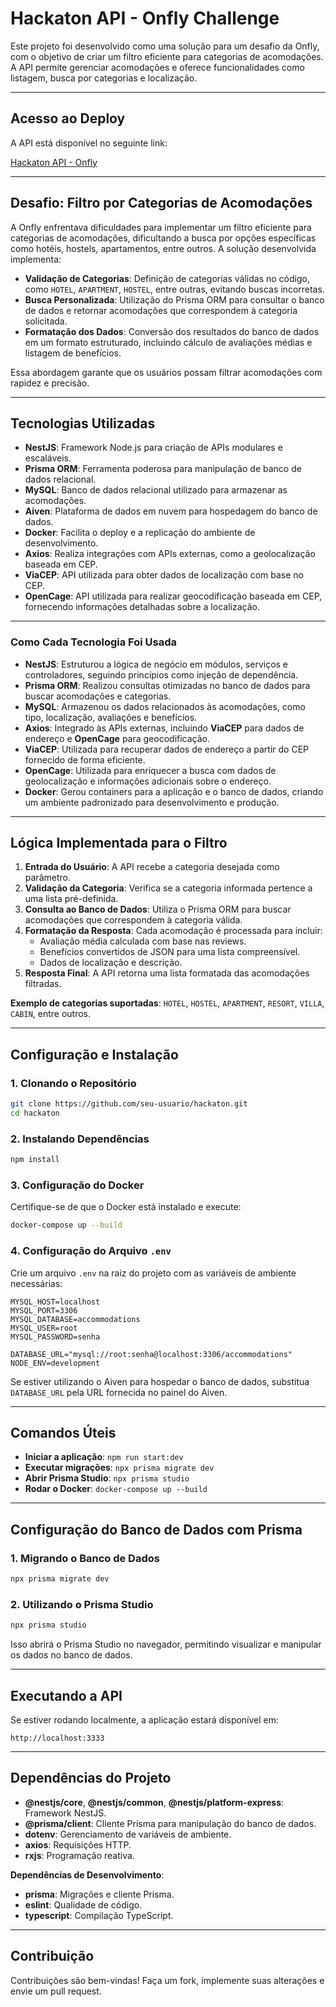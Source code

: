 # Hackaton API - Onfly Challenge

Este projeto foi desenvolvido como uma solução para um desafio da Onfly, com o objetivo de criar um filtro eficiente para categorias de acomodações. A API permite gerenciar acomodações e oferece funcionalidades como listagem, busca por categorias e localização.

---

## Acesso ao Deploy

A API está disponível no seguinte link:

[Hackaton API - Onfly](https://hackaton-onfly.onrender.com)

---

## Desafio: Filtro por Categorias de Acomodações

A Onfly enfrentava dificuldades para implementar um filtro eficiente para categorias de acomodações, dificultando a busca por opções específicas como hotéis, hostels, apartamentos, entre outros. A solução desenvolvida implementa:

- **Validação de Categorias**: Definição de categorias válidas no código, como `HOTEL`, `APARTMENT`, `HOSTEL`, entre outras, evitando buscas incorretas.
- **Busca Personalizada**: Utilização do Prisma ORM para consultar o banco de dados e retornar acomodações que correspondem à categoria solicitada.
- **Formatação dos Dados**: Conversão dos resultados do banco de dados em um formato estruturado, incluindo cálculo de avaliações médias e listagem de benefícios.

Essa abordagem garante que os usuários possam filtrar acomodações com rapidez e precisão.

---

## Tecnologias Utilizadas

- **NestJS**: Framework Node.js para criação de APIs modulares e escaláveis.
- **Prisma ORM**: Ferramenta poderosa para manipulação de banco de dados relacional.
- **MySQL**: Banco de dados relacional utilizado para armazenar as acomodações.
- **Aiven**: Plataforma de dados em nuvem para hospedagem do banco de dados.
- **Docker**: Facilita o deploy e a replicação do ambiente de desenvolvimento.
- **Axios**: Realiza integrações com APIs externas, como a geolocalização baseada em CEP.
- **ViaCEP**: API utilizada para obter dados de localização com base no CEP.
- **OpenCage**: API utilizada para realizar geocodificação baseada em CEP, fornecendo informações detalhadas sobre a localização.

---

### Como Cada Tecnologia Foi Usada

- **NestJS**: Estruturou a lógica de negócio em módulos, serviços e controladores, seguindo princípios como injeção de dependência.
- **Prisma ORM**: Realizou consultas otimizadas no banco de dados para buscar acomodações e categorias.
- **MySQL**: Armazenou os dados relacionados às acomodações, como tipo, localização, avaliações e benefícios.
- **Axios**: Integrado às APIs externas, incluindo **ViaCEP** para dados de endereço e **OpenCage** para geocodificação.
- **ViaCEP**: Utilizada para recuperar dados de endereço a partir do CEP fornecido de forma eficiente.
- **OpenCage**: Utilizada para enriquecer a busca com dados de geolocalização e informações adicionais sobre o endereço.
- **Docker**: Gerou containers para a aplicação e o banco de dados, criando um ambiente padronizado para desenvolvimento e produção.

---

## Lógica Implementada para o Filtro

1. **Entrada do Usuário**: A API recebe a categoria desejada como parâmetro.
2. **Validação da Categoria**: Verifica se a categoria informada pertence a uma lista pré-definida.
3. **Consulta ao Banco de Dados**: Utiliza o Prisma ORM para buscar acomodações que correspondem à categoria válida.
4. **Formatação da Resposta**: Cada acomodação é processada para incluir:
   - Avaliação média calculada com base nas reviews.
   - Benefícios convertidos de JSON para uma lista compreensível.
   - Dados de localização e descrição.
5. **Resposta Final**: A API retorna uma lista formatada das acomodações filtradas.

**Exemplo de categorias suportadas**: `HOTEL`, `HOSTEL`, `APARTMENT`, `RESORT`, `VILLA`, `CABIN`, entre outros.

---

## Configuração e Instalação

### 1. Clonando o Repositório

```bash
git clone https://github.com/seu-usuario/hackaton.git
cd hackaton
```

### 2. Instalando Dependências

```bash
npm install
```

### 3. Configuração do Docker

Certifique-se de que o Docker está instalado e execute:

```bash
docker-compose up --build
```

### 4. Configuração do Arquivo `.env`

Crie um arquivo `.env` na raiz do projeto com as variáveis de ambiente necessárias:

```env
MYSQL_HOST=localhost
MYSQL_PORT=3306
MYSQL_DATABASE=accommodations
MYSQL_USER=root
MYSQL_PASSWORD=senha

DATABASE_URL="mysql://root:senha@localhost:3306/accommodations"
NODE_ENV=development
```

Se estiver utilizando o Aiven para hospedar o banco de dados, substitua `DATABASE_URL` pela URL fornecida no painel do Aiven.

---

## Comandos Úteis

- **Iniciar a aplicação**: `npm run start:dev`
- **Executar migrações**: `npx prisma migrate dev`
- **Abrir Prisma Studio**: `npx prisma studio`
- **Rodar o Docker**: `docker-compose up --build`

---

## Configuração do Banco de Dados com Prisma

### 1. Migrando o Banco de Dados

```bash
npx prisma migrate dev
```

### 2. Utilizando o Prisma Studio

```bash
npx prisma studio
```

Isso abrirá o Prisma Studio no navegador, permitindo visualizar e manipular os dados no banco de dados.

---

## Executando a API

Se estiver rodando localmente, a aplicação estará disponível em:

```text
http://localhost:3333
```

---

## Dependências do Projeto

- **@nestjs/core**, **@nestjs/common**, **@nestjs/platform-express**: Framework NestJS.
- **@prisma/client**: Cliente Prisma para manipulação do banco de dados.
- **dotenv**: Gerenciamento de variáveis de ambiente.
- **axios**: Requisições HTTP.
- **rxjs**: Programação reativa.

**Dependências de Desenvolvimento**:

- **prisma**: Migrações e cliente Prisma.
- **eslint**: Qualidade de código.
- **typescript**: Compilação TypeScript.

---

## Contribuição

Contribuições são bem-vindas! Faça um fork, implemente suas alterações e envie um pull request.
